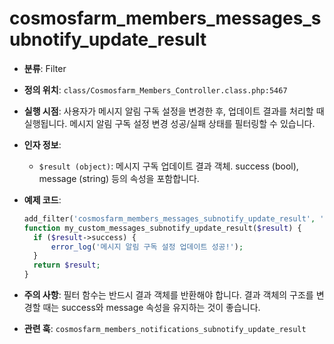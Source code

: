# cosmosfarm_members_messages_subnotify_update_result

- **분류**: Filter
- **정의 위치**: `class/Cosmosfarm_Members_Controller.class.php:5467`
- **실행 시점**: 사용자가 메시지 알림 구독 설정을 변경한 후, 업데이트 결과를 처리할 때 실행됩니다. 메시지 알림 구독 설정 변경 성공/실패 상태를 필터링할 수 있습니다.
- **인자 정보**:
  - `$result (object)`: 메시지 구독 업데이트 결과 객체. success (bool), message (string) 등의 속성을 포함합니다.
- **예제 코드**:

  ```php
  add_filter('cosmosfarm_members_messages_subnotify_update_result', 'my_custom_messages_subnotify_update_result');
  function my_custom_messages_subnotify_update_result($result) {
    if ($result->success) {
        error_log('메시지 알림 구독 설정 업데이트 성공!');
    }
    return $result;
  }
  ```

- **주의 사항**: 필터 함수는 반드시 결과 객체를 반환해야 합니다. 결과 객체의 구조를 변경할 때는 success와 message 속성을 유지하는 것이 좋습니다.
- **관련 훅**: `cosmosfarm_members_notifications_subnotify_update_result`
